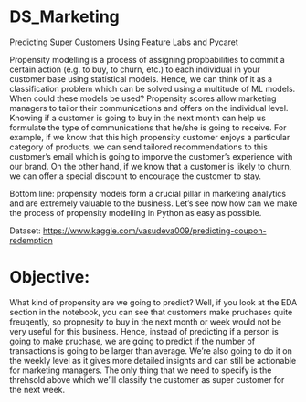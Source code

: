 # DS_Marketing

Predicting Super Customers Using Feature Labs and Pycaret

Propensity modelling is a process of assigning propbabilities to commit a certain action (e.g. to buy, to churn, etc.) to each individual in your customer base using statistical models. Hence, we can think of it as a classification problem which can be solved using a multitude of ML models. When could these models be used? Propensity scores allow marketing managers to tailor their communications and offers on the individual level. Knowing if a customer is going to buy in the next month can help us formulate the type of communications that he/she is going to receive. For example, if we know that this high propensity customer enjoys a particular category of products, we can send tailored recommendations to this customer’s email which is going to imporve the customer’s experience with our brand. On the other hand, if we know that a customer is likely to churn, we can offer a special discount to encourage the customer to stay.

Bottom line: propensity models form a crucial pillar in marketing analytics and are extremely valuable to the business. Let’s see now how can we make the process of propensity modelling in Python as easy as possible.

Dataset: https://www.kaggle.com/vasudeva009/predicting-coupon-redemption

# Objective: 

What kind of propensity are we going to predict? Well, if you look at the EDA section in the notebook, you can see that customers make pruchases quite freuqently, so propnesity to buy in the next month or week would not be very useful for this business. Hence, instead of predicting if a person is going to make pruchase, we are going to predict if the number of transactions is going to be larger than average. We’re also going to do it on the weekly level as it gives more detailed insights and can still be actionable for marketing managers. The only thing that we need to specify is the threhsold above which we’lll classify the customer as super customer for the next week. 

